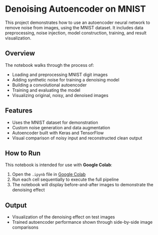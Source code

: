 # Denoising Autoencoder on MNIST

This project demonstrates how to use an autoencoder neural network to remove noise from images, using the MNIST dataset. It includes data preprocessing, noise injection, model construction, training, and result visualization.

## Overview

The notebook walks through the process of:
- Loading and preprocessing MNIST digit images
- Adding synthetic noise for training a denoising model
- Building a convolutional autoencoder
- Training and evaluating the model
- Visualizing original, noisy, and denoised images

## Features

- Uses the MNIST dataset for demonstration
- Custom noise generation and data augmentation
- Autoencoder built with Keras and TensorFlow
- Visual comparison of noisy input and reconstructed clean output

## How to Run

This notebook is intended for use with **Google Colab**:

1. Open the `.ipynb` file in [Google Colab](https://colab.research.google.com/)
2. Run each cell sequentially to execute the full pipeline
3. The notebook will display before-and-after images to demonstrate the denoising effect

## Output

- Visualization of the denoising effect on test images
- Trained autoencoder performance shown through side-by-side image comparisons
